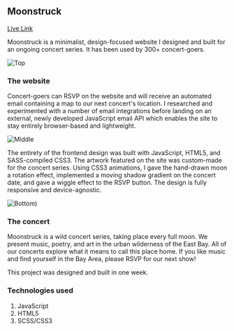 ## Moonstruck

[Live Link](http://www.moonstruck.community)

Moonstruck is a minimalist, design-focused website I designed and built for an ongoing concert series. It has been used by 300+ concert-goers.

![Top](https://user-images.githubusercontent.com/39382120/63893732-cb577400-c99f-11e9-9eb6-3e9c1fd28f0f.png)

### The website
Concert-goers can RSVP on the website and will receive an automated email containing a map to our next concert's location. I researched and experimented with a number of email integrations before landing on an external, newly developed JavaScript email API which enables the site to stay entirely browser-based and lightweight.

![Middle](https://user-images.githubusercontent.com/39382120/63893734-cb577400-c99f-11e9-9259-911d66a6ce9c.png)

The entirety of the frontend design was built with JavaScript, HTML5, and SASS-compiled CSS3. The artwork featured on the site was custom-made for the concert series. Using CSS3 animations, I gave the hand-drawn moon a rotation effect, implemented a moving shadow gradient on the concert date, and gave a wiggle effect to the RSVP button. The design is fully responsive and device-agnostic.

![Bottom)](https://user-images.githubusercontent.com/39382120/63893736-cb577400-c99f-11e9-8549-5dd77b22bfae.png)

### The concert
Moonstruck is a wild concert series, taking place every full moon. We present music, poetry, and art in the urban wilderness of the East Bay. All of our concerts explore what it means to call this place home. If you like music and find yourself in the Bay Area, please RSVP for our next show!

This project was designed and built in one week.

### Technologies used
 1.	JavaScript
 4.	HTML5
 5.	SCSS/CSS3
